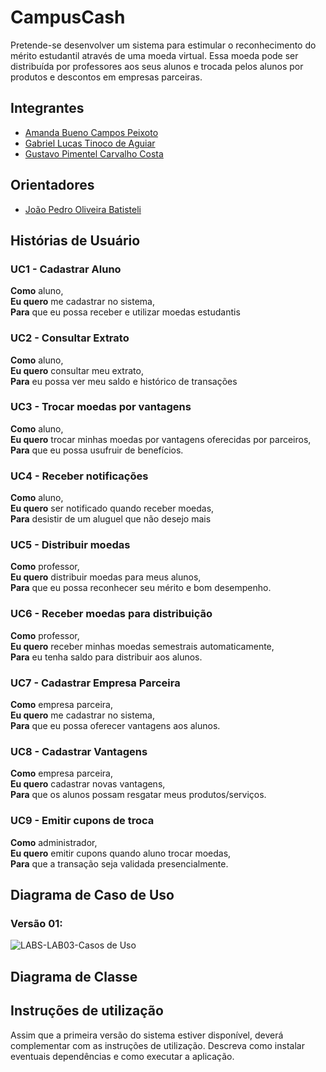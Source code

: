 # CampusCash
Pretende-se desenvolver um sistema para estimular o reconhecimento do mérito estudantil através de uma moeda virtual. Essa moeda pode ser distribuída por professores aos seus alunos e trocada pelos alunos por produtos e descontos em empresas parceiras.

## Integrantes

* [Amanda Bueno Campos Peixoto](https://github.com/abc-peixoto)
* [Gabriel Lucas Tinoco de Aguiar](https://github.com/gabrieltinoco)
* [Gustavo Pimentel Carvalho Costa](https://github.com/gustavo-p0)

## Orientadores
* [João Pedro Oliveira Batisteli](https://github.com/JPBatisteli)

## Histórias de Usuário

### UC1 - Cadastrar Aluno

**Como** aluno,<br/> 
**Eu quero** me cadastrar no sistema, <br/>
**Para** que eu possa receber e utilizar moedas estudantis<br/>

### UC2 - Consultar Extrato

**Como** aluno,<br/> 
**Eu quero** consultar meu extrato,<br/>
**Para** eu possa ver meu saldo e histórico de transações<br>

### UC3 - Trocar moedas por vantagens

**Como** aluno,<br/> 
**Eu quero** trocar minhas moedas por vantagens oferecidas por parceiros,<br/>
**Para** que eu possa usufruir de benefícios.<br/>

### UC4 - Receber notificações

**Como** aluno,<br/> 
**Eu quero** ser notificado quando receber moedas,<br/>
**Para** desistir de um aluguel que não desejo mais<br>


### UC5 - Distribuir moedas

**Como** professor,<br/> 
**Eu quero** distribuir moedas para meus alunos,<br/>
**Para** que eu possa reconhecer seu mérito e bom desempenho.<br>

### UC6 - Receber moedas para distribuição

**Como** professor,<br/> 
**Eu quero**  receber minhas moedas semestrais automaticamente,<br/>
**Para** eu tenha saldo para distribuir aos alunos.<br>

### UC7 - Cadastrar Empresa Parceira

**Como** empresa parceira,<br/> 
**Eu quero** me cadastrar no sistema,<br/>
**Para** que eu possa oferecer vantagens aos alunos.<br>

### UC8 - Cadastrar Vantagens

**Como** empresa parceira,<br/> 
**Eu quero** cadastrar novas vantagens,<br/>
**Para** que os alunos possam resgatar meus produtos/serviços.<br>

### UC9 - Emitir cupons de troca

**Como** administrador,<br/> 
**Eu quero** emitir cupons quando aluno trocar moedas,<br/>
**Para**  que a transação seja validada presencialmente.<br>

## Diagrama de Caso de Uso

### Versão 01:

![LABS-LAB03-Casos de Uso](https://github.com/user-attachments/assets/8da89d3f-dbbb-4e48-af27-3197681e1b33)


## Diagrama de Classe

## Instruções de utilização
Assim que a primeira versão do sistema estiver disponível, deverá complementar com as instruções de utilização. Descreva como instalar eventuais dependências e como executar a aplicação.
